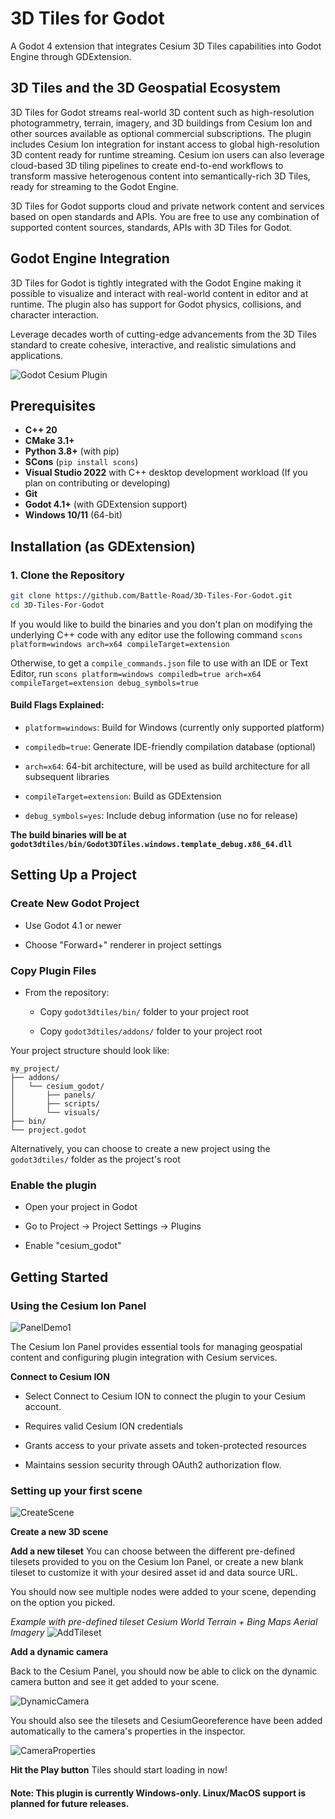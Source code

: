 
# 3D Tiles for Godot

A Godot 4 extension that integrates Cesium 3D Tiles capabilities into Godot Engine through GDExtension.

## 3D Tiles and the 3D Geospatial Ecosystem
3D Tiles for Godot streams real-world 3D content such as high-resolution photogrammetry, terrain, imagery, and 3D buildings from Cesium Ion and other sources available as optional commercial subscriptions. The plugin includes Cesium Ion integration for instant access to global high-resolution 3D content ready for runtime streaming. Cesium ion users can also leverage cloud-based 3D tiling pipelines to create end-to-end workflows to transform massive heterogenous content into semantically-rich 3D Tiles, ready for streaming to the Godot Engine.

3D Tiles for Godot supports cloud and private network content and services based on open standards and APIs. You are free to use any combination of supported content sources, standards, APIs with 3D Tiles for Godot.

## Godot Engine Integration
3D Tiles for Godot is tightly integrated with the Godot Engine making it possible to visualize and interact with real-world content in editor and at runtime. The plugin also has support for Godot physics, collisions, and character interaction. 

Leverage decades worth of cutting-edge advancements from the 3D Tiles standard to create cohesive, interactive, and realistic simulations and applications.



![Godot Cesium Plugin](readme_resources/demo1.jpg)

## Prerequisites

- **C++ 20**
- **CMake 3.1+**
- **Python 3.8+** (with pip)
- **SCons** (`pip install scons`)
- **Visual Studio 2022** with C++ desktop development workload (If you plan on contributing or developing)
- **Git**
- **Godot 4.1+** (with GDExtension support)
- **Windows 10/11** (64-bit)

## Installation (as GDExtension)

### 1. Clone the Repository
```bash
git clone https://github.com/Battle-Road/3D-Tiles-For-Godot.git
cd 3D-Tiles-For-Godot
```

If you would like to build the binaries and you don't plan on modifying the underlying C++ code with any editor use the following command
`scons platform=windows arch=x64 compileTarget=extension`

Otherwise, to get a `compile_commands.json` file to use with an IDE or Text Editor, run
`scons platform=windows compiledb=true arch=x64 compileTarget=extension debug_symbols=true`

#### Build Flags Explained:

* `platform=windows`: Build for Windows (currently only supported platform)

* `compiledb=true`: Generate IDE-friendly compilation database (optional)

* `arch=x64`: 64-bit architecture, will be used as build architecture for all subsequent libraries 

* `compileTarget=extension`: Build as GDExtension

* `debug_symbols=yes`: Include debug information (use no for release)

**The build binaries will be at `godot3dtiles/bin/Godot3DTiles.windows.template_debug.x86_64.dll`**


## Setting Up a Project
### Create New Godot Project

* Use Godot 4.1 or newer

* Choose "Forward+" renderer in project settings

### Copy Plugin Files

* From the repository:

  * Copy `godot3dtiles/bin/` folder to your project root

  * Copy `godot3dtiles/addons/` folder to your project root

Your project structure should look like:

```
my_project/
├── addons/
│   └── cesium_godot/
│       ├── panels/
│       ├── scripts/
│       └── visuals/
├── bin/
└── project.godot
```

Alternatively, you can choose to create a new project using the `godot3dtiles/` folder as the project's root

### Enable the plugin

* Open your project in Godot

* Go to Project → Project Settings → Plugins

* Enable "cesium_godot"

## Getting Started

### Using the Cesium Ion Panel

![PanelDemo1](readme_resources/panel_default.png)

The Cesium Ion Panel provides essential tools for managing geospatial content and configuring plugin integration with Cesium services.

**Connect to Cesium ION**


* Select Connect to Cesium ION to connect the plugin to your Cesium account.

* Requires valid Cesium ION credentials

* Grants access to your private assets and token-protected resources

* Maintains session security through OAuth2 authorization flow.

### Setting up your first scene

![CreateScene](readme_resources/create_scene.png)

**Create a new 3D scene**

**Add a new tileset**
You can choose between the different pre-defined tilesets provided to you on the Cesium Ion Panel, or create a new blank tileset to customize it with your desired asset id and data source URL.

You should now see multiple nodes were added to your scene, depending on the option you picked.

*Example with pre-defined tileset Cesium World Terrain + Bing Maps Aerial Imagery*
![AddTileset](readme_resources/add_tileset.png)

**Add a dynamic camera**

Back to the Cesium Panel, you should now be able to click on the dynamic camera button and see it get added to your scene.

![DynamicCamera](readme_resources/dynamic_camera.png)

You should also see the tilesets and CesiumGeoreference have been added automatically to the camera's properties in the inspector.

![CameraProperties](readme_resources/camera_properties.png)

**Hit the Play button**
Tiles should start loading in now!

#### Note: This plugin is currently Windows-only. Linux/MacOS support is planned for future releases.

